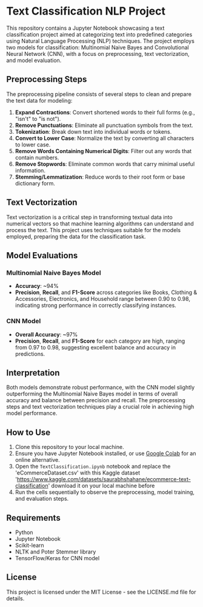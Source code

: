 # Text Classification NLP Project

This repository contains a Jupyter Notebook showcasing a text classification project aimed at categorizing text into predefined categories using Natural Language Processing (NLP) techniques. The project employs two models for classification: Multinomial Naive Bayes and Convolutional Neural Network (CNN), with a focus on preprocessing, text vectorization, and model evaluation.

## Preprocessing Steps

The preprocessing pipeline consists of several steps to clean and prepare the text data for modeling:

1. **Expand Contractions**:   Convert shortened words to their full forms (e.g., "isn't" to "is not").
2. **Remove Punctuations**:   Eliminate all punctuation symbols from the text.
3. **Tokenization**:           Break down text into individual words or tokens.
4. **Convert to Lower Case**:   Normalize the text by converting all characters to lower case.
5. **Remove Words Containing Numerical Digits**:   Filter out any words that contain numbers.
6. **Remove Stopwords**:     Eliminate common words that carry minimal useful information.
7. **Stemming/Lemmatization**:     Reduce words to their root form or base dictionary form.

## Text Vectorization

Text vectorization is a critical step in transforming textual data into numerical vectors so that machine learning algorithms can understand and process the text. This project uses techniques suitable for the models employed, preparing the data for the classification task.

## Model Evaluations

### Multinomial Naive Bayes Model

- **Accuracy**: ~94%
- **Precision**, **Recall**, and **F1-Score** across categories like Books, Clothing & Accessories, Electronics, and Household range between 0.90 to 0.98, indicating strong performance in correctly classifying instances.

### CNN Model

- **Overall Accuracy**: ~97%
- **Precision**, **Recall**, and **F1-Score** for each category are high, ranging from 0.97 to 0.98, suggesting excellent balance and accuracy in predictions.

## Interpretation

Both models demonstrate robust performance, with the CNN model slightly outperforming the Multinomial Naive Bayes model in terms of overall accuracy and balance between precision and recall. The preprocessing steps and text vectorization techniques play a crucial role in achieving high model performance.

## How to Use

1. Clone this repository to your local machine.
2. Ensure you have Jupyter Notebook installed, or use [Google Colab](https://colab.research.google.com/) for an online alternative.
3. Open the `TextClassification.ipynb` notebook and replace the 'eCommerceDataset.csv' with this Kaggle dataset 'https://www.kaggle.com/datasets/saurabhshahane/ecommerce-text-classification' download it on your local machine before
4. Run the cells sequentially to observe the preprocessing, model training, and evaluation steps.

## Requirements

- Python
- Jupyter Notebook
- Scikit-learn
- NLTK and Poter Stemmer library
- TensorFlow/Keras for CNN model

## License

This project is licensed under the MIT License - see the LICENSE.md file for details.

